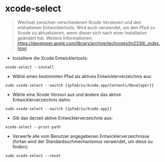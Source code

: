 # xcode-select

> Wechsel zwischen verschiedenen Xcode Versionen und den enthaltenen Entwicklertools.
> Wird auch verwendet, um den Pfad zu Xcode zu aktualisieren, wenn dieser sich nach einer Installation geändert hat.
> Weitere Informationen: <https://developer.apple.com/library/archive/technotes/tn2339/_index.html>.

- Installiere die Xcode Entwicklertools:

`xcode-select --install`

- Wähle einen bestimmten Pfad als aktives Entwicklerverzeichnis aus:

`sudo xcode-select --switch {{pfad/zu/Xcode.app/Contents/Developer}}`

- Wähle eine Xcode Version aus und ändere das aktive Entwicklerverzeichnis dahin:

`sudo xcode-select --switch {{pfad/zu/Xcode.app}}`

- Gib das derzeit aktive Entwicklerverzeichnis aus:

`xcode-select --print-path`

- Verwerfe alle vom Benutzer angegebenen Entwicklerverzeichnisse (fortan wird der Standardsuchmechanismus verwendet, um diese zu finden):

`sudo xcode-select --reset`
